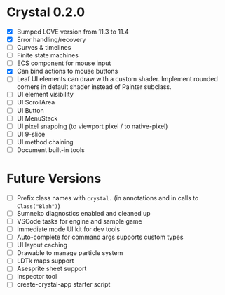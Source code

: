 # Crystal 0.2.0

- [x] Bumped LOVE version from 11.3 to 11.4
- [x] Error handling/recovery
- [ ] Curves & timelines
- [ ] Finite state machines
- [ ] ECS component for mouse input
- [x] Can bind actions to mouse buttons
- [ ] Leaf UI elements can draw with a custom shader. Implement rounded corners in default shader instead of Painter subclass.
- [ ] UI element visibility
- [ ] UI ScrollArea
- [ ] UI Button
- [ ] UI MenuStack
- [ ] UI pixel snapping (to viewport pixel / to native-pixel)
- [ ] UI 9-slice
- [ ] UI method chaining
- [ ] Document built-in tools

# Future Versions

- [ ] Prefix class names with `crystal.` (in annotations and in calls to `Class("Blah")`)
- [ ] Sumneko diagnostics enabled and cleaned up
- [ ] VSCode tasks for engine and sample game
- [ ] Immediate mode UI kit for dev tools
- [ ] Auto-complete for command args supports custom types
- [ ] UI layout caching
- [ ] Drawable to manage particle system
- [ ] LDTk maps support
- [ ] Asesprite sheet support
- [ ] Inspector tool
- [ ] create-crystal-app starter script
